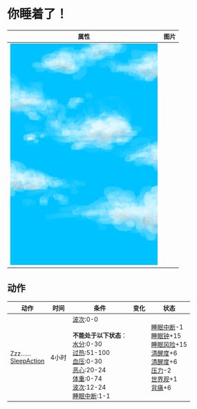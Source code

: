 # 你睡着了！  
>   
  
  属性  |   图片   
 ----  |  ----:   
   |  ![](Sprite/WeatherPartiallyCloudy_Full.png)   
  
## 动作  
动作  |  时间  |  条件  |  变化  |  状态  
----  |  ----  |  ----  |  ----  |  ----  
Zzz……<br>[SleepAction](SleepAction.md)  |  4小时  |  [波次](WaveCounter.md):0-0<br><br>**不能处于以下状态**：<br>[水分](Hydration.md):0-30<br>[过热](Hyperthermia.md):51-100<br>[血压](Blood.md):0-30<br>[恶心](Nausea.md):20-24<br>[体重](Weight.md):0-74<br>[波次](WaveCounter.md):12-24<br>[睡眠中断](SleepInterrupt.md):1-1  |    |  [睡眠中断](SleepInterrupt.md)-1<br>[睡眠钟](SleepClock.md)+15<br>[睡眠风险](SleepRisk.md)+15<br>[清醒度](Wakefulness.md)+6<br>[清醒度](Wakefulness.md)+6<br>[压力](Stress.md)-2<br>[世界观](Structure.md)+1<br>[背痛](BackPain.md)+6  

